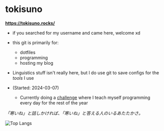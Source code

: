 # tokisuno
**https://tokisuno.rocks/**
- if you searched for my username and came here, welcome xd
- this git is primarily for:
  * dotfiles
  * programming
  * hosting my blog
- Linguistics stuff isn't really here, but I do use git to save configs for the *tools* I use 

- (Started: 2024-03-07)
  * Currently doing a [challenge](https://github.com/tokisuno/learning) where I teach myself programming every day for the rest of the year 

*「寒いね」と話しかければ、「寒いね」と答える人のいるあたたかさ。*

![Top Langs](https://github-readme-stats.vercel.app/api/top-langs/?username=tokisuno&size_weight=0.5&count_weight=0.5&hide=html,css,scheme.shell,lua)
